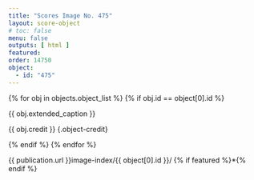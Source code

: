 ```yaml
---
title: "Scores Image No. 475"
layout: score-object
# toc: false
menu: false
outputs: [ html ]
featured: 
order: 14750
object:
  - id: "475"
---
```


{% for obj in objects.object_list %}
{% if obj.id == object[0].id %}

{{ obj.extended_caption }}

{{ obj.credit }} {.object-credit}

{% endif %}
{% endfor %}

<div class="object-credit object-url is-print-only">

{{ publication.url }}image-index/{{ object[0].id }}/ {% if featured %}*{% endif %}

</div>

